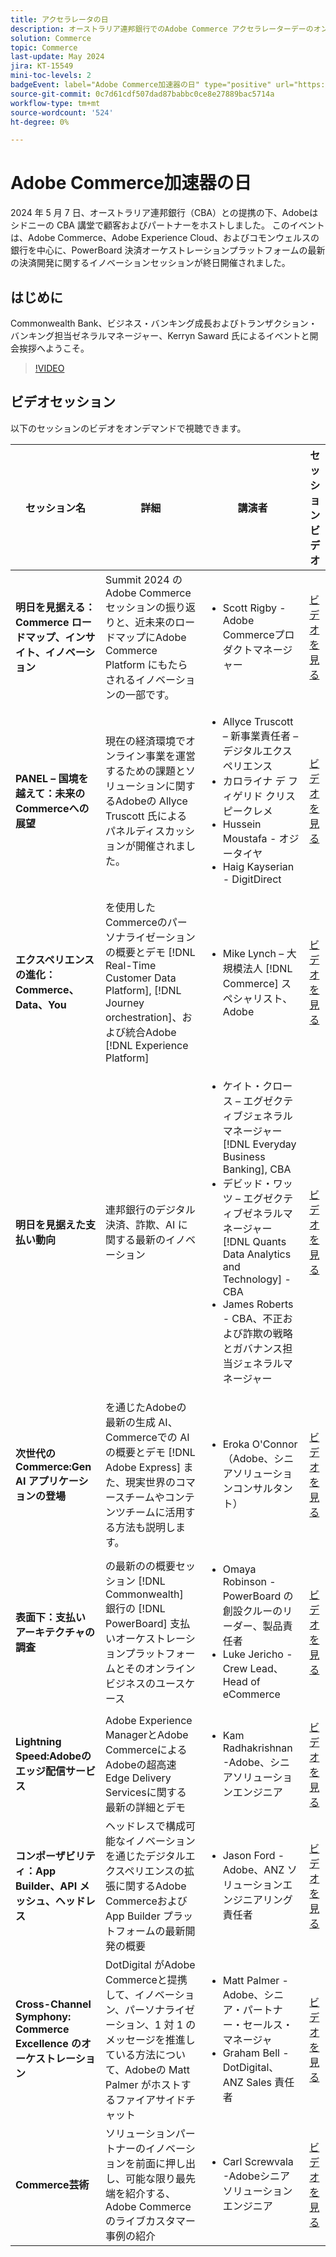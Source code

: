 ```yaml
---
title: アクセラレータの日
description: オーストラリア連邦銀行でのAdobe Commerce アクセラレーターデーのオンデマンドビデオをご覧ください。
solution: Commerce
topic: Commerce
last-update: May 2024
jira: KT-15549
mini-toc-levels: 2
badgeEvent: label="Adobe Commerce加速器の日" type="positive" url="https://experienceleague.adobe.com/en/docs/events/apac-commerce-recordings/2024/accelerator-day/overview.html"
source-git-commit: 0c7d61cdf507dad87babbc0ce8e27889bac5714a
workflow-type: tm+mt
source-wordcount: '524'
ht-degree: 0%

---
```



# Adobe Commerce加速器の日

2024 年 5 月 7 日、オーストラリア連邦銀行（CBA）との提携の下、Adobeはシドニーの CBA 講堂で顧客およびパートナーをホストしました。 このイベントは、Adobe Commerce、Adobe Experience Cloud、およびコモンウェルスの銀行を中心に、PowerBoard 決済オーケストレーションプラットフォームの最新の決済開発に関するイノベーションセッションが終日開催されました。

## はじめに

Commonwealth Bank、ビジネス・バンキング成長およびトランザクション・バンキング担当ゼネラルマネージャー、Kerryn Saward 氏によるイベントと開会挨拶へようこそ。

>[!VIDEO](https://video.tv.adobe.com/v/3429276/?learn=on)

## ビデオセッション

以下のセッションのビデオをオンデマンドで視聴できます。

| セッション名 | 詳細 | 講演者 | セッションビデオ |
| ---- | ---- | ---- | ---- |
| **明日を見据える：Commerce ロードマップ、インサイト、イノベーション** | Summit 2024 のAdobe Commerce セッションの振り返りと、近未来のロードマップにAdobe Commerce Platform にもたらされるイノベーションの一部です。 | <ul><li>Scott Rigby - Adobe Commerceプロダクトマネージャー</ul></li> | [ビデオを見る](./navigating-tomorrow.md) |
| **PANEL – 国境を越えて：未来のCommerceへの展望** | 現在の経済環境でオンライン事業を運営するための課題とソリューションに関するAdobeの Allyce Truscott 氏によるパネルディスカッションが開催されました。 | <ul><li>Allyce Truscott – 新事業責任者 – デジタルエクスペリエンス</li><li> カロライナ デ フィゲリド クリスピークレメ</li><li>Hussein Moustafa - オジータイヤ</li><li>Haig Kayserian - DigitDirect</li></ul> | [ビデオを見る](./panel-beyond-borders.md) |
| **エクスペリエンスの進化：Commerce、Data、You** | を使用したCommerceのパーソナライゼーションの概要とデモ [!DNL Real-Time Customer Data Platform], [!DNL Journey orchestration]、および統合Adobe [!DNL Experience Platform] | <ul><li>Mike Lynch – 大規模法人 [!DNL Commerce] スペシャリスト、Adobe</li></ul> | [ビデオを見る](./experience-evolution.md) |
| **明日を見据えた支払い動向** | 連邦銀行のデジタル決済、詐欺、AI に関する最新のイノベーション | <ul><li>ケイト・クロース – エグゼクティブジェネラルマネージャー [!DNL Everyday Business Banking], CBA</li><li>デビッド・ワッツ – エグゼクティブゼネラルマネージャー [!DNL Quants Data Analytics and Technology] - CBA</li><li>James Roberts - CBA、不正および詐欺の戦略とガバナンス担当ジェネラルマネージャー</li></ul> | [ビデオを見る](./panel-tapping-into-tomorrow.md) |
| **次世代のCommerce:Gen AI アプリケーションの登場** | を通じたAdobeの最新の生成 AI、Commerceでの AI の概要とデモ [!DNL Adobe Express] また、現実世界のコマースチームやコンテンツチームに活用する方法も説明します。 | <ul><li>Eroka O&#39;Connor （Adobe、シニアソリューションコンサルタント）</li></ul> | [ビデオを見る](./next-gen-commerce.md) |
| **表面下：支払いアーキテクチャの調査** | の最新のの概要セッション [!DNL Commonwealth] 銀行の [!DNL PowerBoard] 支払いオーケストレーションプラットフォームとそのオンラインビジネスのユースケース | <ul><li>Omaya Robinson - PowerBoard の創設クルーのリーダー、製品責任者</li><li>Luke Jericho - Crew Lead、Head of eCommerce</li></ul> | [ビデオを見る](./beneath-the-surface.md) |
| **Lightning Speed:Adobeのエッジ配信サービス** | Adobe Experience ManagerとAdobe CommerceによるAdobeの超高速Edge Delivery Servicesに関する最新の詳細とデモ | <ul><li>Kam Radhakrishnan -Adobe、シニアソリューションエンジニア</li></ul> | [ビデオを見る](./lightning-speed.md) |
| **コンポーザビリティ：App Builder、API メッシュ、ヘッドレス** | ヘッドレスで構成可能なイノベーションを通じたデジタルエクスペリエンスの拡張に関するAdobe Commerceおよび App Builder プラットフォームの最新開発の概要 | <ul><li>Jason Ford -Adobe、ANZ ソリューションエンジニアリング責任者</li></ul> | [ビデオを見る](./composability.md) |
| **Cross-Channel Symphony: Commerce Excellence のオーケストレーション** | DotDigital がAdobe Commerceと提携して、イノベーション、パーソナライゼーション、1 対 1 のメッセージを推進している方法について、Adobeの Matt Palmer がホストするファイアサイドチャット | <ul><li> Matt Palmer -Adobe、シニア・パートナー・セールス・マネージャ</li><li>Graham Bell - DotDigital、ANZ Sales 責任者</li></ul> | [ビデオを見る](./cross-channel-symphony.md) |
| **Commerce芸術** | ソリューションパートナーのイノベーションを前面に押し出し、可能な限り最先端を紹介する、Adobe Commerceのライブカスタマー事例の紹介 | <ul><li>Carl Screwvala -Adobeシニアソリューションエンジニア</li></ul> | [ビデオを見る](./the-art-of-commerce.md) |

